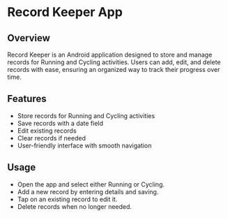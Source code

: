 # Record Keeper App

## Overview
Record Keeper is an Android application designed to store and manage records for Running and Cycling activities. Users can add, edit, and delete records with ease,
ensuring an organized way to track their progress over time.

## Features
- Store records for Running and Cycling activities
- Save records with a date field
- Edit existing records
- Clear records if needed
- User-friendly interface with smooth navigation

## Usage
- Open the app and select either Running or Cycling.
- Add a new record by entering details and saving.
- Tap on an existing record to edit it.
- Delete records when no longer needed.


